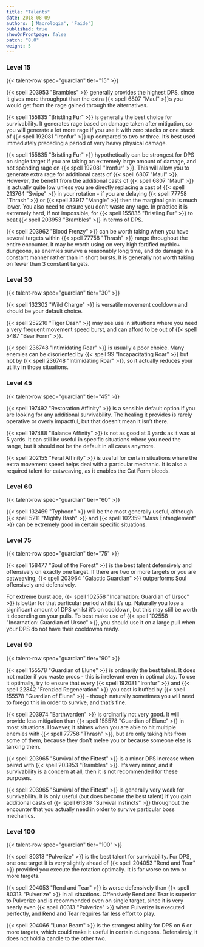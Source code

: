 ```yaml
---
title: "Talents"
date: 2018-08-09
authors: ['Macrologia', 'Faide']
published: true
showOnFrontpage: false
patch: "8.0"
weight: 5
---
```


### Level 15
{{< talent-row spec="guardian" tier="15" >}}

{{< spell 203953 "Brambles" >}} generally provides the highest DPS, since it gives more throughput than the extra {{< spell 6807 "Maul" >}}s you would get from the rage gained through the alternatives.

{{< spell 155835 "Bristling Fur" >}} is generally the best choice for survivability. It generates rage based on damage taken after mitigation, so you will generate a lot more rage if you use it with zero stacks or one stack of {{< spell 192081 "Ironfur" >}} up compared to two or three. It’s best used immediately preceding a period of very heavy physical damage.

{{< spell 155835 "Bristling Fur" >}} hypothetically can be strongest for DPS on single target if you are taking an extremely large amount of damage, and not spending rage on {{< spell 192081 "Ironfur" >}}. This will allow you to generate extra rage for additional casts of {{< spell 6807 "Maul" >}}. However, the benefit from the additional casts of {{< spell 6807 "Maul" >}} is actually quite low unless you are directly replacing a cast of {{< spell 213764 "Swipe" >}} in your rotation - if you are delaying {{< spell 77758 "Thrash" >}} or {{< spell 33917 "Mangle" >}} then the marginal gain is much lower. You also need to ensure you don’t waste any rage. In practice it is extremely hard, if not impossible, for {{< spell 155835 "Bristling Fur" >}} to beat {{< spell 203953 "Brambles" >}} in terms of DPS.

{{< spell 203962 "Blood Frenzy" >}} can be worth taking when you have several targets within {{< spell 77758 "Thrash" >}} range throughout the entire encounter. It may be worth using on very high fortified mythic+ dungeons, as enemies survive a reasonably long time, and do damage in a constant manner rather than in short bursts. It is generally not worth taking on fewer than 3 constant targets.

### Level 30
{{< talent-row spec="guardian" tier="30" >}}

{{< spell 132302 "Wild Charge" >}} is versatile movement cooldown and should be your default choice.

{{< spell 252216 "Tiger Dash" >}} may see use in situations where you need a very frequent movement speed burst, and can afford to be out of {{< spell 5487 "Bear Form" >}}.

{{< spell 236748 "Intimidating Roar" >}} is usually a poor choice. Many enemies can be disoriented by {{< spell 99 "Incapacitating Roar" >}} but not by {{< spell 236748 "Intimidating Roar" >}}, so it actually reduces your utility in those situations.


### Level 45
{{< talent-row spec="guardian" tier="45" >}}

{{< spell 197492 "Restoration Affinity" >}} is a sensible default option if you are looking for any additional survivability. The healing it provides is rarely operative or overly impactful, but that doesn’t mean it isn’t there.

{{< spell 197488 "Balance Affinity" >}} is not as good at 3 yards as it was at 5 yards. It can still be useful in specific situations where you need the range, but it should not be the default in all cases anymore.

{{< spell 202155 "Feral Affinity" >}} is useful for certain situations where the extra movement speed helps deal with a particular mechanic. It is also a required talent for catweaving, as it enables the Cat Form bleeds.

### Level 60
{{< talent-row spec="guardian" tier="60" >}}

{{< spell 132469 "Typhoon" >}} will be the most generally useful, although {{< spell 5211 "Mighty Bash" >}} and {{< spell 102359 "Mass Entanglement" >}} can be extremely good in certain specific situations.

### Level 75
{{< talent-row spec="guardian" tier="75" >}}

{{< spell 158477 "Soul of the Forest" >}} is the best talent defensively and offensively on exactly one target. If there are two or more targets or you are catweaving, {{< spell 203964 "Galactic Guardian" >}} outperforms Soul offensively and defensively.

For extreme burst aoe, {{< spell 102558 "Incarnation: Guardian of Ursoc" >}} is better for that particular period whilst it’s up. Naturally you lose a significant amount of DPS whilst it’s on cooldown, but this may still be worth it depending on your pulls. To best make use of {{< spell 102558 "Incarnation: Guardian of Ursoc" >}}, you should use it on a large pull when your DPS do not have their cooldowns ready.

### Level 90
{{< talent-row spec="guardian" tier="90" >}}

{{< spell 155578 "Guardian of Elune" >}} is ordinarily the best talent. It does not matter if you waste procs - this is irrelevant even in optimal play. To use it optimally, try to ensure that every {{< spell 192081 "Ironfur" >}} and {{< spell 22842 "Frenzied Regeneration" >}} you cast is buffed by {{< spell 155578 "Guardian of Elune" >}} - though naturally sometimes you will need to forego this in order to survive, and that’s fine.

{{< spell 203974 "Earthwarden" >}} is ordinarily not very good. It will provide less mitigation than {{< spell 155578 "Guardian of Elune" >}} in most situations. However, it shines when you are able to hit multiple enemies with {{< spell 77758 "Thrash" >}}, but are only taking hits from some of them, because they don’t melee you or because someone else is tanking them.

{{< spell 203965 "Survival of the Fittest" >}} is a minor DPS increase when paired with {{< spell 203953 "Brambles" >}}. It’s very minor, and if survivability is a concern at all, then it is not recommended for these purposes.

{{< spell 203965 "Survival of the Fittest" >}} is generally very weak for survivability. It is only useful (but does become the best talent) if you gain additional casts of {{< spell 61336 "Survival Instincts" >}} throughout the encounter that you actually need in order to survive particular boss mechanics.

### Level 100
{{< talent-row spec="guardian" tier="100" >}}

{{< spell 80313 "Pulverize" >}} is the best talent for survivability. For DPS, one one target it is very slightly ahead of {{< spell 204053 "Rend and Tear" >}} provided you execute the rotation optimally. It is far worse on two or more targets.

{{< spell 204053 "Rend and Tear" >}} is worse defensively than {{< spell 80313 "Pulverize" >}} in all situations. Offensively Rend and Tear is superior to Pulverize and is recommended even on single target, since it is very nearly even {{< spell 80313 "Pulverize" >}} when Pulverize is executed perfectly, and Rend and Tear requires far less effort to play.

{{< spell 204066 "Lunar Beam" >}} is the strongest ability for DPS on 6 or more targets, which could make it useful in certain dungeons. Defensively, it does not hold a candle to the other two.

